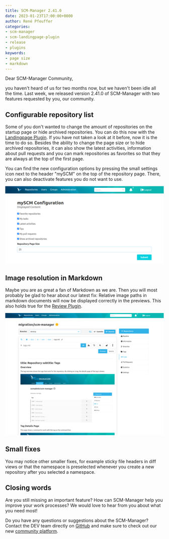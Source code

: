 ```yaml
---
title: SCM-Manager 2.41.0
date: 2023-01-23T17:00:00+0000
author: René Pfeuffer
categories:
- scm-manager
- scm-landingpage-plugin
- release
- plugins
keywords:
- page size
- markdown
---
```


Dear SCM-Manager Community,

you haven't heard of us for two months now, but we haven't been idle all the time. Last week,
we released version 2.41.0 of SCM-Manager with two features requested by you, our community.

## Configurable repository list

Some of you don't wanted to change the amount of repositories on the startup page or hide
archived repositories. You can do
this now with the [Landingpage Plugin](https://scm-manager.org/plugins/scm-landingpage-plugin/).
If you have not taken a look at it before, now it is the time to do so. Besides the ability
to change the page size or to hide archived repositories, it can also show the latest activities,
information about pull requests and you can mark repositories as favorites so that they are always
at the top of the first page.

You can find the new configuration options by pressing the small settings icon next to the header
"mySCM" on the top of the repository page. There, you can also deactivate features you do not
want to use.

![Page size configuration of Landingpage Plugin](./assets/landingpage.png)

## Image resolution in Markdown

Maybe you are as great a fan of Markdown as we are. Then you will most probably be glad to hear
about our latest fix: Relative image paths in markdown documents will now be displayed correctly
in the previews. This also holds true for the [Review Plugin](https://scm-manager.org/plugins/scm-review-plugin/).

![Example source view of a Markdown file with relative image links](./assets/markdown.png)

## Small fixes

You may notice other smaller fixes, for example sticky file headers in diff views or that the
namespace is preselected whenever you create a new repository after you selected a namespace.

## Closing words
Are you still missing an important feature? How can SCM-Manager help you improve your work processes?
We would love to hear from you about what you need most!

Do you have any questions or suggestions about the SCM-Manager?
Contact the DEV team directly on [GitHub](https://github.com/scm-manager/scm-manager/) and make sure
to check out our new [community platform](https://community.cloudogu.com/c/scm-manager/).
